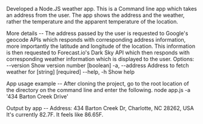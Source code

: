 Developed a Node.JS weather app. 
This is a Command line app which takes an address from the user. The app shows the address and the weather, 
rather the temperature and the apparent temperature of the location.

More details -- The address passed by the user is requested to Google's geocode APIs which responds with corresponding address
information, more importantly the latitude and longitude of the location. This information is then requested to 
Forecast.io's Dark Sky API which then responds with corresponding weather information which is displayed to the user.
Options:
  --version      Show version number                                   [boolean]
  -a, --address  Address to fetch weather for                [string] [required]
  --help, -h     Show help

App usage example -- After cloning the project, go to the root location of the directory on the command line
and enter the following.
node app.js -a '434 Barton Creek Drive'

Output by app --
Address: 434 Barton Creek Dr, Charlotte, NC 28262, USA
It's currently 82.7F. It feels like 86.65F.

